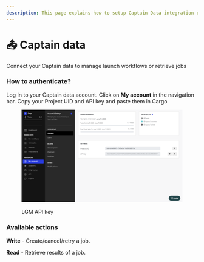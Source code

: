 ```yaml
---
description: This page explains how to setup Captain Data integration on Cargo.
---
```


# 📤 Captain data

Connect your Captain data to manage launch workflows or retrieve jobs

### How to authenticate?

Log In to your Captain data account. Click on **My account** in the navigation bar. Copy your Project UID and API key and paste them in Cargo

<figure><img src="../../.gitbook/assets/Screenshot 2023-06-19 at 5.03.58 PM (1).png" alt=""><figcaption><p>LGM API key</p></figcaption></figure>

### Available actions

**Write** - Create/cancel/retry a job.

**Read** - Retrieve results of a job.


